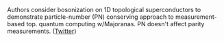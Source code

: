 
Authors consider bosonization on 1D topological superconductors to demonstrate particle-number (PN) conserving approach to measurement-based top. quantum computing w/Majoranas. PN doesn't affect parity measurements. ([Twitter](https://twitter.com/JoshuahHeath/status/1176873227487825920))
